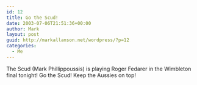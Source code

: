 ```yaml
---
id: 12
title: Go the Scud!
date: 2003-07-06T21:51:36+00:00
author: Mark
layout: post
guid: http://markallanson.net/wordpress/?p=12
categories:
  - Me
---
```

The Scud (Mark Phillippoussis) is playing Roger Fedarer in the Wimbleton final tonight! Go the Scud! Keep the Aussies on top!